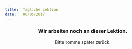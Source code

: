 ```yaml
---
title:  Tägliche Lektion
date:   06/05/2017
---
```


### <center>Wir arbeiten noch an dieser Lektion.</center>
<center>Bitte komme später zurück.</center>